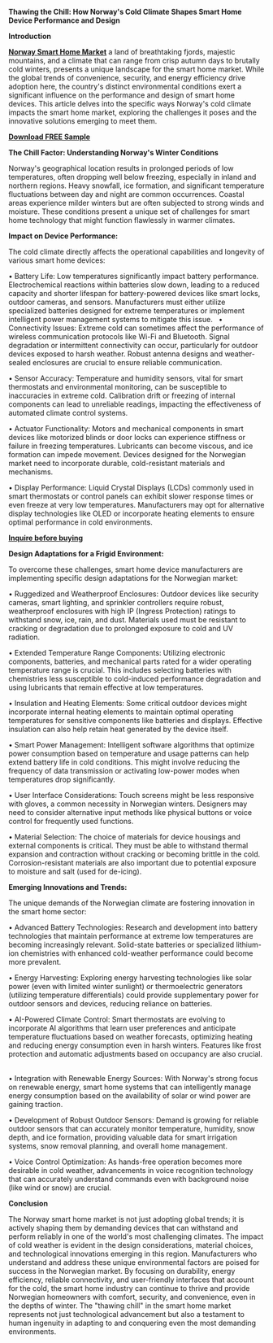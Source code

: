 **Thawing the Chill: How Norway's Cold Climate Shapes Smart Home Device Performance and Design**

**Introduction**

**[Norway Smart Home Market](https://www.nextmsc.com/report/norway-smart-home-market)** a land of breathtaking fjords, majestic mountains, and a climate that can range from crisp autumn days to brutally cold winters, presents a unique landscape for the smart home market. While the global trends of convenience, security, and energy efficiency drive adoption here, the country's distinct environmental conditions exert a significant influence on the performance and design of smart home devices. This article delves into the specific ways Norway's cold climate impacts the smart home market, exploring the challenges it poses and the innovative solutions emerging to meet them.

**[Download FREE Sample](https://www.nextmsc.com/norway-smart-home-market/request-sample)**

**The Chill Factor: Understanding Norway's Winter Conditions**

Norway's geographical location results in prolonged periods of low temperatures, often dropping well below freezing, especially in inland and northern regions. Heavy snowfall, ice formation, and significant temperature fluctuations between day and night are common occurrences. Coastal areas experience milder winters but are often subjected to strong winds and moisture. These conditions present a unique set of challenges for smart home technology that might function flawlessly in warmer climates.   

**Impact on Device Performance:**

The cold climate directly affects the operational capabilities and longevity of various smart home devices:

  • Battery Life: Low temperatures significantly impact battery performance. Electrochemical reactions within batteries slow down, leading to a reduced capacity and shorter lifespan for battery-powered devices like smart locks, outdoor cameras, and sensors. Manufacturers must either utilize specialized batteries designed for extreme temperatures or implement intelligent power management systems to mitigate this issue.   
  • Connectivity Issues: Extreme cold can sometimes affect the performance of wireless communication protocols like Wi-Fi and Bluetooth. Signal degradation or intermittent connectivity can occur, particularly for outdoor devices exposed to harsh weather. Robust antenna designs and weather-sealed enclosures are crucial to ensure reliable communication.   
  
  • Sensor Accuracy: Temperature and humidity sensors, vital for smart thermostats and environmental monitoring, can be susceptible to inaccuracies in extreme cold. Calibration drift or freezing of internal components can lead to unreliable readings, impacting the effectiveness of automated climate control systems.
  
  • Actuator Functionality: Motors and mechanical components in smart devices like motorized blinds or door locks can experience stiffness or failure in freezing temperatures. Lubricants can become viscous, and ice formation can impede movement. Devices designed for the Norwegian market need to incorporate durable, cold-resistant materials and mechanisms.   
  
  • Display Performance: Liquid Crystal Displays (LCDs) commonly used in smart thermostats or control panels can exhibit slower response times or even freeze at very low temperatures. Manufacturers may opt for alternative display technologies like OLED or incorporate heating elements to ensure optimal performance in cold environments.   

**[Inquire before buying](https://www.nextmsc.com/norway-smart-home-market/inquire-before-buying)**

**Design Adaptations for a Frigid Environment:**

To overcome these challenges, smart home device manufacturers are implementing specific design adaptations for the Norwegian market:
    
  • Ruggedized and Weatherproof Enclosures: Outdoor devices like security cameras, smart lighting, and sprinkler controllers require robust, weatherproof enclosures with high IP (Ingress Protection) ratings to withstand snow, ice, rain, and dust. Materials used must be resistant to cracking or degradation due to prolonged exposure to cold and UV radiation.
  
  • Extended Temperature Range Components: Utilizing electronic components, batteries, and mechanical parts rated for a wider operating temperature range is crucial. This includes selecting batteries with chemistries less susceptible to cold-induced performance degradation and using lubricants that remain effective at low temperatures.
  
  • Insulation and Heating Elements: Some critical outdoor devices might incorporate internal heating elements to maintain optimal operating temperatures for sensitive components like batteries and displays. Effective insulation can also help retain heat generated by the device itself.
  
  • Smart Power Management: Intelligent software algorithms that optimize power consumption based on temperature and usage patterns can help extend battery life in cold conditions. This might involve reducing the frequency of data transmission or activating low-power modes when temperatures drop significantly.
  
  • User Interface Considerations: Touch screens might be less responsive with gloves, a common necessity in Norwegian winters. Designers may need to consider alternative input methods like physical buttons or voice control for frequently used functions.
    
  • Material Selection: The choice of materials for device housings and external components is critical. They must be able to withstand thermal expansion and contraction without cracking or becoming brittle in the cold. Corrosion-resistant materials are also important due to potential exposure to moisture and salt (used for de-icing).

**Emerging Innovations and Trends:**

The unique demands of the Norwegian climate are fostering innovation in the smart home sector:
    
  • Advanced Battery Technologies: Research and development into battery technologies that maintain performance at extreme low temperatures are becoming increasingly relevant. Solid-state batteries or specialized lithium-ion chemistries with enhanced cold-weather performance could become more prevalent.
  
  • Energy Harvesting: Exploring energy harvesting technologies like solar power (even with limited winter sunlight) or thermoelectric generators (utilizing temperature differentials) could provide supplementary power for outdoor sensors and devices, reducing reliance on batteries.
  
  • AI-Powered Climate Control: Smart thermostats are evolving to incorporate AI algorithms that learn user preferences and anticipate temperature fluctuations based on weather forecasts, optimizing heating and reducing energy consumption even in harsh winters. Features like frost protection and automatic adjustments based on occupancy are also crucial.   
  
  • Integration with Renewable Energy Sources: With Norway's strong focus on renewable energy, smart home systems that can intelligently manage energy consumption based on the availability of solar or wind power are gaining traction.
  
  • Development of Robust Outdoor Sensors: Demand is growing for reliable outdoor sensors that can accurately monitor temperature, humidity, snow depth, and ice formation, providing valuable data for smart irrigation systems, snow removal planning, and overall home management.
  
  • Voice Control Optimization: As hands-free operation becomes more desirable in cold weather, advancements in voice recognition technology that can accurately understand commands even with background noise (like wind or snow) are crucial.

**Conclusion**

The Norway smart home market is not just adopting global trends; it is actively shaping them by demanding devices that can withstand and perform reliably in one of the world's most challenging climates. The impact of cold weather is evident in the design considerations, material choices, and technological innovations emerging in this region.
Manufacturers who understand and address these unique environmental factors are poised for success in the Norwegian market. By focusing on durability, energy efficiency, reliable connectivity, and user-friendly interfaces that account for the cold, the smart home industry can continue to thrive and provide Norwegian homeowners with comfort, security, and convenience, even in the depths of winter. The "thawing chill" in the smart home market represents not just technological advancement but also a testament to human ingenuity in adapting to and conquering even the most demanding environments.


